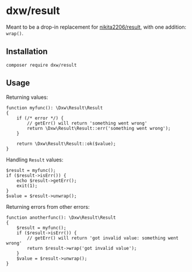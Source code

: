 # dxw/result

Meant to be a drop-in replacement for [nikita2206/result](https://github.com/nikita2206/result), with one addition: `wrap()`.

## Installation

    composer require dxw/result

## Usage

Returning values:

    function myfunc(): \Dxw\Result\Result
    {
        if (/* error */) {
            // getErr() will return 'something went wrong'
            return \Dxw\Result\Result::err('something went wrong');
        }

        return \Dxw\Result\Result::ok($value);
    }

Handling `Result` values:

    $result = myfunc();
    if ($result->isErr()) {
        echo $result->getErr();
        exit(1);
    }
    $value = $result->unwrap();

Returning errors from other errors:

    function anotherfunc(): \Dxw\Result\Result
    {
        $result = myfunc();
        if ($result->isErr()) {
            // getErr() will return 'got invalid value: something went wrong'
            return $result->wrap('got invalid value');
        }
        $value = $result->unwrap();
    }
